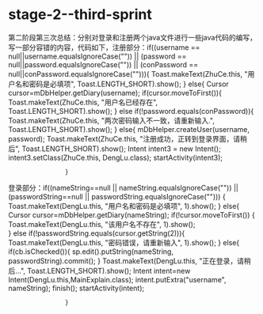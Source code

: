 # stage-2--third-sprint
第二阶段第三次总结：分别对登录和注册两个java文件进行一些java代码的编写，写一部分容错的内容，代码如下，注册部分：if((username == null||username.equalsIgnoreCase("")) || 
						(password == null||password.equalsIgnoreCase("")) 
						|| (conPassword == null||conPassword.equalsIgnoreCase(""))){
					Toast.makeText(ZhuCe.this, "用户名和密码是必填项",
							Toast.LENGTH_SHORT).show();
				}
				else{
					Cursor cursor=mDbHelper.getDiary(username);
					if(cursor.moveToFirst()){
						Toast.makeText(ZhuCe.this, "用户名已经存在",
								Toast.LENGTH_SHORT).show();
					}
					else if(!password.equals(conPassword)){
						Toast.makeText(ZhuCe.this, "两次密码输入不一致，请重新输入.",
								Toast.LENGTH_SHORT).show();
					}
					else{
						mDbHelper.createUser(username, password);
						Toast.makeText(ZhuCe.this, "注册成功，正转到登录界面，请稍后",
								Toast.LENGTH_SHORT).show();
						Intent intent3 = new Intent();
						intent3.setClass(ZhuCe.this, DengLu.class);
						startActivity(intent3);

					}

登录部分：if((nameString==null || nameString.equalsIgnoreCase(""))  || (passwordString==null || passwordString.equalsIgnoreCase("")))
				{
					Toast.makeText(DengLu.this, "用户名和密码是必填项", 1).show();
				}
				else{
					Cursor cursor=mDbHelper.getDiary(nameString);
					if(!cursor.moveToFirst())
					{
						Toast.makeText(DengLu.this, "该用户名不存在", 1).show();	
					}
					else if(!passwordString.equals(cursor.getString(2))){
						Toast.makeText(DengLu.this, "密码错误，请重新输入", 1).show();
					}
					else{
						if(cb.isChecked()){
							sp.edit().putString(nameString, passwordString).commit();
						}
						Toast.makeText(DengLu.this, "正在登录，请稍后...",
								Toast.LENGTH_SHORT).show();
		                Intent intent=new Intent(DengLu.this,MainExplain.class);
		                intent.putExtra("username", nameString);
		                finish();
		                startActivity(intent);
		                
					}
